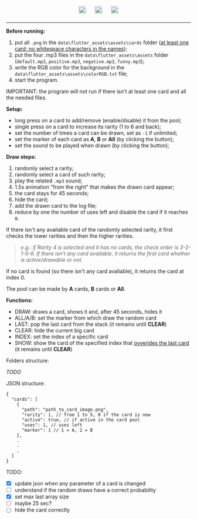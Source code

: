 <div style="text-align:center;">
    <img src="https://user-images.githubusercontent.com/25181517/186150365-da1eccce-6201-487c-8649-45e9e99435fd.png" alt="FlutterIcon" width="20" style="margin: 10px;" />
    <img src="https://user-images.githubusercontent.com/25181517/186150304-1568ffdf-4c62-4bdc-9cf1-8d8efcea7c5b.png" alt="DartIcon" width="20" style="margin: 10px;" />
    <img src="https://user-images.githubusercontent.com/25181517/186884150-05e9ff6d-340e-4802-9533-2c3f02363ee3.png" alt="WindowsIcon" width="20" style="margin: 10px;" />
</div>


----

**Before running:**
1. put all `.png` in the `data\flutter_assets\assets\cards` folder (<u>at least one card; no whitespace characters in the names</u>);
2. put the four .mp3 files in the `data\flutter_assets\assets` folder (`default.mp3`, `positive.mp3`, `negative.mp3`, `funny.mp3`);
3. write the RGB color for the background in the `data\flutter_assets\assets\colorRGB.txt` file;
4. start the program.

IMPORTANT: the program will not run if there isn't at least one card and all the needed files.

**Setup:**
- long press on a card to add/remove (enable/disable) it from the pool;
- single press on a card to increase its rarity (1 to 6 and back);
- set the number of times a card can be drawn, set as `-1` if unlimited;
- set the marker of each card as **A**, **B** or **All** (by clicking the button);
- set the sound to be played when drawn (by clicking the button);

**Draw steps:**
1. randomly select a rarity;
2. randomly select a card of such rarity;
3. play the related `.mp3` sound;
4. 1.5s animation "from the right" that makes the drawn card appear;
5. the card stays for 45 seconds;
6. hide the card;
7. add the drawn card to the log file;
8. reduce by one the number of uses left and disable the card if it reaches `0`.

If there isn't any available card of the randomly selected rarity, it first checks the lower rarities and then the higher rarities.
> _e.g.: if Rarity 4 is selected and it has no cards, the check order is 3-2-1-5-6. If there isn't any card available, it returns the first card whether is active/drawable or not._

If no card is found (so there isn't any card avaliable), it returns the card at index 0.

The pool can be made by **A** cards, **B** cards or **All**.

**Functions:**
- DRAW: draws a card, shows it and, after 45 seconds, hides it
- ALL/A/B: set the marker from which draw the random card
- LAST: pop the last card from the stack (it remains until **CLEAR**)
- CLEAR: hide the current big card
- INDEX: set the index of a specific card
- SHOW: show the card of the specified index that <u>ovverides the last card</u> (it remains until **CLEAR**)

Folders structure:

*TODO*

JSON structure:
```
{
  "cards": [
    {
      "path": "path_to_card_image.png",
      "rarity": 1, // from 1 to 5, 0 if the card is new
      "active": true, // if active in the card pool
      "uses": 1, // uses left
      "marker": 1 // 1 = A, 2 = B
    },
    .
    .
    .
  ]
}

```

TODO:
- [x] update json when any parameter of a card is changed
- [ ] understand if the random draws have a correct probability
- [x] set max last array size
- [ ] maybe 25 sec?
- [ ] hide the card correctly